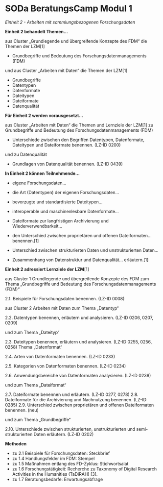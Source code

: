 <!--

author: Gudrun Schwenk und Canan Hastik  
email:    
version:  v1
language: DE

icon:     https://raw.githubusercontent.com/chastik/Beratung_Dateityp_Bild/refs/heads/main/SODa-Logo_full.svg
link:     https://raw.githubusercontent.com/chastik/Beratung/refs/heads/main/soda.css

comment:  WissKi SODA OERs

-->

# SODa BeratungsCamp Modul 1 

*Einheit 2 - Arbeiten mit sammlungsbezogenen Forschungsdaten*

**Einheit 2 behandelt Themen…**

aus Cluster „Grundlegende und übergreifende Konzepte des FDM“ die Themen der LZM[1]

- Grundbegriffe und Bedeutung des Forschungsdatenmanagements (FDM)

und aus Cluster „Arbeiten mit Daten“ die Themen der LZM[1]

- Grundbegriffe
- Datentypen
- Datenformate
- Dateitypen
- Dateiformate
- Datenqualität


**Für Einheit 2 werden vorausgesetzt…**

aus Cluster „Arbeiten mit Daten“ die Themen und Lernziele der LZM[1] zu Grundbegriffe und Bedeutung des Forschungsdatenmanagements (FDM)

- Unterschiede zwischen den Begriffen Datentypen, Datenformate, Dateitypen und Dateiformate benennen. (LZ-ID 0200)

und zu Datenqualität

- Grundlagen von Datenqualität benennen. (LZ-ID 0439)


**In Einheit 2 können Teilnehmende…**

- eigene Forschungsdaten…
- die Art (Datentypen) der eigenen Forschungsdaten…
- bevorzugte und standardisierte Dateitypen…
- interoperable und maschinenlesbare Datenformate…
- Dateiformate zur langfristigen Archivierung und Wiederverwendbarkeit…
- den Unterschied zwischen proprietären und offenen Dateiformaten…
benennen.[1]

- Unterschied zwischen strukturierten Daten und unstrukturierten Daten…
- Zusammenhang von Datenstruktur und Datenqualität…
erläutern.[1]

**Einheit 2 adressiert Lernziele der LZM**[1]

aus Cluster 1 Grundlegende und übergreifende Konzepte des FDM zum Thema „Grundbegriffe und Bedeutung des Forschungsdatenmanagements (FDM)“

2.1. Beispiele für Forschungsdaten benennen. (LZ-ID 0008)

aus Cluster 2 Arbeiten mit Daten zum Thema „Datentyp“

2.2. Datentypen benennen, erläutern und analysieren. (LZ-ID 0206, 0207, 0209)

und zum Thema „Dateityp“ 

2.3. Dateitypen benennen, erläutern und analysieren. (LZ-ID 0255, 0256, 0258)
Thema „Datenformat“

2.4. Arten von Datenformaten benennen. (LZ-ID 0233)

2.5. Kategorien von Datenformaten benennen. (LZ-ID 0234)

2.6. Anwendungsbereiche von Datenformaten analysieren. (LZ-ID 0238)

und zum Thema „Dateiformat“

2.7. Dateiformate benennen und erläutern. (LZ-ID 0277, 0278)
2.8. Dateiformate für die Archivierung und Nachnutzung benennen. (LZ-ID 0285)
2.9. Unterschied zwischen proprietären und offenen Dateiformaten benennen. (neu)

und zum Thema „Grundbegriffe“

2.10. Unterschiede zwischen strukturierten, unstrukturierten und semi-strukturierten Daten erläutern. (LZ-ID 0202)

**Methoden**

- zu 2.1 Beispiele für Forschungsdaten: Steckbrief
- zu 1.4 Handlungsfelder im FDM: Stempel
- zu 1.5 Maßnahmen entlang des FD-Zyklus: Stichwortsalat
- zu 1.6 Forschungstätigkeit: Recherche zu Taxonomy of Digital Research Activities in the Humanities (TaDiRAH) [3].
- zu 1.7 Beratungsbedarfe: Erwartungsabfrage

